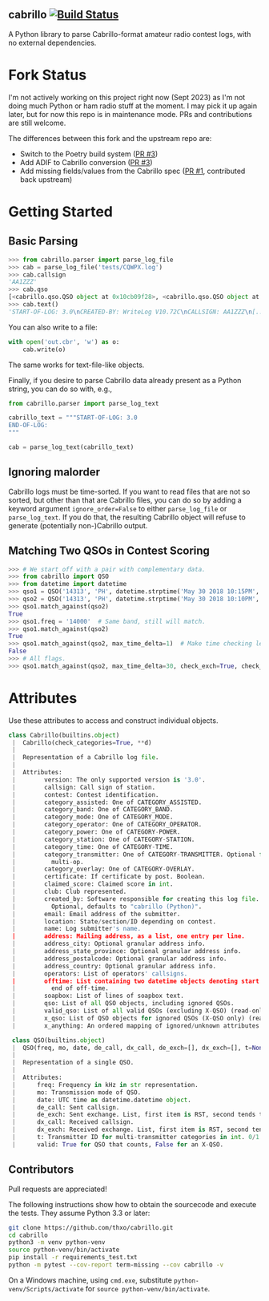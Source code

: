 cabrillo [![Build Status](https://travis-ci.com/thxo/cabrillo.svg?branch=master)](https://travis-ci.com/thxo/cabrillo)
---------------------
A Python library to parse Cabrillo-format amateur radio contest logs, with no external dependencies.

# Fork Status
I'm not actively working on this project right now (Sept 2023) as I'm not doing much Python or ham radio stuff at the moment. 
I may pick it up again later, but for now this repo is in maintenance mode. PRs and contributions are still welcome.

The differences between this fork and the upstream repo are:
- Switch to the Poetry build system ([PR #3](https://github.com/ranguli/cabrillo/pull/3))
- Add ADIF to Cabrillo conversion ([PR #3](https://github.com/ranguli/cabrillo/pull/3))
- Add missing fields/values from the Cabrillo spec ([PR #1](https://github.com/ranguli/cabrillo/pull/1), contributed back upstream)

# Getting Started

## Basic Parsing

```python
>>> from cabrillo.parser import parse_log_file
>>> cab = parse_log_file('tests/CQWPX.log')
>>> cab.callsign
'AA1ZZZ'
>>> cab.qso
[<cabrillo.qso.QSO object at 0x10cb09f28>, <cabrillo.qso.QSO object at 0x10cbc8860>]
>>> cab.text()
'START-OF-LOG: 3.0\nCREATED-BY: WriteLog V10.72C\nCALLSIGN: AA1ZZZ\n[...snip...]END-OF-LOG:\n'
```

You can also write to a file:

```python
with open('out.cbr', 'w') as o:
    cab.write(o)
```

The same works for text-file-like objects.

Finally, if you desire to parse Cabrillo data already present as a Python string,
you can do so with, e.g.,

```python
from cabrillo.parser import parse_log_text

cabrillo_text = """START-OF-LOG: 3.0
END-OF-LOG:
"""

cab = parse_log_text(cabrillo_text)
```

## Ignoring malorder

Cabrillo logs must be time-sorted. If you want to read files that are
not so sorted, but other than that are Cabrillo files, you can do so by
adding a keyword argument `ignore_order=False` to either `parse_log_file`
or `parse_log_text`. If you do that, the resulting Cabrillo object
will refuse to generate (potentially non-)Cabrillo output.

## Matching Two QSOs in Contest Scoring

```python
>>> # We start off with a pair with complementary data.
>>> from cabrillo import QSO
>>> from datetime import datetime
>>> qso1 = QSO('14313', 'PH', datetime.strptime('May 30 2018 10:15PM', '%b %d %Y %I:%M%p'), 'KX0XXX', 'KX9XXX', de_exch=['59', '10', 'CO'], dx_exch=['44', '20', 'IN'], t=None)
>>> qso2 = QSO('14313', 'PH', datetime.strptime('May 30 2018 10:10PM', '%b %d %Y %I:%M%p'), 'KX9XXX', 'KX0XXX', de_exch=['44', '20', 'IN'], dx_exch=['59', '10', 'CO'], t=None)
>>> qso1.match_against(qso2)
True
>>> qso1.freq = '14000'  # Same band, still will match.
>>> qso1.match_against(qso2)
True
>>> qso1.match_against(qso2, max_time_delta=1)  # Make time checking less lenient.
False
>>> # All flags.
>>> qso1.match_against(qso2, max_time_delta=30, check_exch=True, check_band=True)
```

# Attributes

Use these attributes to access and construct individual objects.

```python
class Cabrillo(builtins.object)
 |  Cabrillo(check_categories=True, **d)
 |  
 |  Representation of a Cabrillo log file.
 |  
 |  Attributes:
 |        version: The only supported version is '3.0'.
 |        callsign: Call sign of station.
 |        contest: Contest identification.
 |        category_assisted: One of CATEGORY_ASSISTED.
 |        category_band: One of CATEGORY_BAND.
 |        category_mode: One of CATEGORY_MODE.
 |        category_operator: One of CATEGORY_OPERATOR.
 |        category_power: One of CATEGORY-POWER.
 |        category_station: One of CATEGORY-STATION.
 |        category_time: One of CATEGORY-TIME.
 |        category_transmitter: One of CATEGORY-TRANSMITTER. Optional for
 |          multi-op.
 |        category_overlay: One of CATEGORY-OVERLAY.
 |        certificate: If certificate by post. Boolean.
 |        claimed_score: Claimed score in int.
 |        club: Club represented.
 |        created_by: Software responsible for creating this log file.
 |          Optional, defaults to "cabrillo (Python)".
 |        email: Email address of the submitter.
 |        location: State/section/ID depending on contest.
 |        name: Log submitter's name.
 |        address: Mailing address, as a list, one entry per line.
 |        address_city: Optional granular address info.
 |        address_state_province: Optional granular address info.
 |        address_postalcode: Optional granular address info.
 |        address_country: Optional granular address info.
 |        operators: List of operators' callsigns.
 |        offtime: List containing two datetime objects denoting start and
 |          end of off-time.
 |        soapbox: List of lines of soapbox text.
 |        qso: List of all QSO objects, including ignored QSOs.
 |        valid_qso: List of all valid QSOs (excluding X-QSO) (read-only).
 |        x_qso: List of QSO objects for ignored QSOs (X-QSO only) (read-only).
 |        x_anything: An ordered mapping of ignored/unknown attributes of the Cabrillo file.
```

```python
 class QSO(builtins.object)
 |  QSO(freq, mo, date, de_call, dx_call, de_exch=[], dx_exch=[], t=None, valid=True)
 |  
 |  Representation of a single QSO.
 |  
 |  Attributes:
 |      freq: Frequency in kHz in str representation.
 |      mo: Transmission mode of QSO.
 |      date: UTC time as datetime.datetime object.
 |      de_call: Sent callsign.
 |      de_exch: Sent exchange. List, first item is RST, second tends to be context exchange.
 |      dx_call: Received callsign.
 |      dx_exch: Received exchange. List, first item is RST, second tends to be context exchange.
 |      t: Transmitter ID for multi-transmitter categories in int. 0/1.
 |      valid: True for QSO that counts, False for an X-QSO.
```

## Contributors

Pull requests are appreciated!

The following instructions show how to obtain the sourcecode and execute the tests.
They assume Python 3.3 or later: 

```sh
git clone https://github.com/thxo/cabrillo.git
cd cabrillo
python3 -m venv python-venv
source python-venv/bin/activate
pip install -r requirements_test.txt
python -m pytest --cov-report term-missing --cov cabrillo -v
```

On a Windows machine, using `cmd.exe`, substitute
`python-venv/Scripts/activate` for
`source python-venv/bin/activate`.
